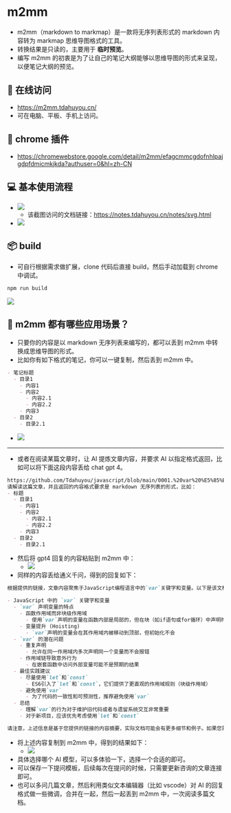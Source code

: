 # m2mm

- m2mm（markdown to markmap）是一款将无序列表形式的 markdown 内容转为 markmap 思维导图格式的工具。
- 转换结果是只读的，主要用于 **临时预览**。
- 编写 m2mm 的初衷是为了让自己的笔记大纲能够以思维导图的形式来呈现，以便笔记大纲的预览。

## 🔗 在线访问

- https://m2mm.tdahuyou.cn/
- 可在电脑、平板、手机上访问。

## 🔗 chrome 插件

- https://chromewebstore.google.com/detail/m2mm/efagcmmcgdofnhlpajgdpfdmicmkjkda?authuser=0&hl=zh-CN

## 💻 基本使用流程

- ![](assets/2024-12-31-15-41-27.png)
  - 该截图访问的文档链接：https://notes.tdahuyou.cn/notes/svg.html
- ![](assets/2024-12-06-17-08-00-m2mm-usage.gif)

## 📦 build

- 可自行根据需求做扩展，clone 代码后直接 build，然后手动加载到 chrome 中调试。

```bash
npm run build
```

![](assets/2024-12-06-16-56-17.png)

## 🤔 m2mm 都有哪些应用场景？

- 只要你的内容是以 markdown 无序列表来编写的，都可以丢到 m2mm 中转换成思维导图的形式。
- 比如你有如下格式的笔记，你可以一键复制，然后丢到 m2mm 中。
```md
- 笔记标题
  - 目录1
    - 内容1
    - 内容2
      - 内容2.1
      - 内容2.2
    - 内容3
  - 目录2
    - 目录2.1
```

- ![](assets/2024-12-31-15-55-15.png)

----

- 或者在阅读某篇文章时，让 AI 提炼文章内容，并要求 AI 以指定格式返回，比如可以将下面这段内容丢给 chat gpt 4。

```md
https://github.com/Tdahuyou/javascript/blob/main/0001.%20var%20%E5%85%B3%E9%94%AE%E5%AD%97%E5%92%8C%E5%8F%98%E9%87%8F/README.md
请解读这篇文章，并且返回的内容格式要求是 markdown 无序列表的形式，比如：
- 标题
  - 目录1
    - 内容1
    - 内容2
      - 内容2.1
      - 内容2.2
    - 内容3
  - 目录2
    - 目录2.1
```

- 然后将 gpt4 回复的内容粘贴到 m2mm 中：
  - ![](assets/2024-12-31-16-10-28.png)
- 同样的内容丢给通义千问，得到的回复如下：

```md
根据提供的链接，文章内容聚焦于JavaScript编程语言中的`var`关键字和变量。以下是该文档的结构化解读，按照您的要求以markdown无序列表的形式呈现：

- JavaScript 中的 `var` 关键字和变量
  - `var` 声明变量的特点
    - 函数作用域而非块级作用域
      - 使用`var`声明的变量在函数内部是局部的，但在块（如if语句或for循环）中声明时不会创建一个新的作用域
    - 变量提升 (Hoisting)
      - `var`声明的变量会在其作用域内被移动到顶部，但初始化不会
  - `var` 的潜在问题
    - 重复声明
      - 允许在同一作用域内多次声明同一个变量而不会报错
    - 作用域链导致意外行为
      - 在嵌套函数中访问外部变量可能不是预期的结果
  - 最佳实践建议
    - 尽量使用`let`和`const`
      - ES6引入了`let`和`const`，它们提供了更直观的作用域规则（块级作用域）
    - 避免使用`var`
      - 为了代码的一致性和可预测性，推荐避免使用`var`
  - 总结
    - 理解`var`的行为对于维护旧代码或者与遗留系统交互非常重要
    - 对于新项目，应该优先考虑使用`let`和`const`

请注意，上述信息是基于您提供的链接的内容摘要，实际文档可能会有更多细节和例子。如果您需要更具体的信息或者有其他问题，请随时告知。
```

- 将上述内容复制到 m2mm 中，得到的结果如下：
  - ![](assets/2024-12-31-16-28-50.png)
- 具体选择哪个 AI 模型，可以多体验一下，选择一个合适的即可。
- 可以保存一下提问模板，后续每次在提问的时候，只需要更新咨询的文章连接即可。
- 也可以多问几篇文章，然后利用类似文本编辑器（比如 vscode）对 AI 的回复格式做一些微调，合并在一起，然后一起丢到 m2mm 中，一次阅读多篇文档。